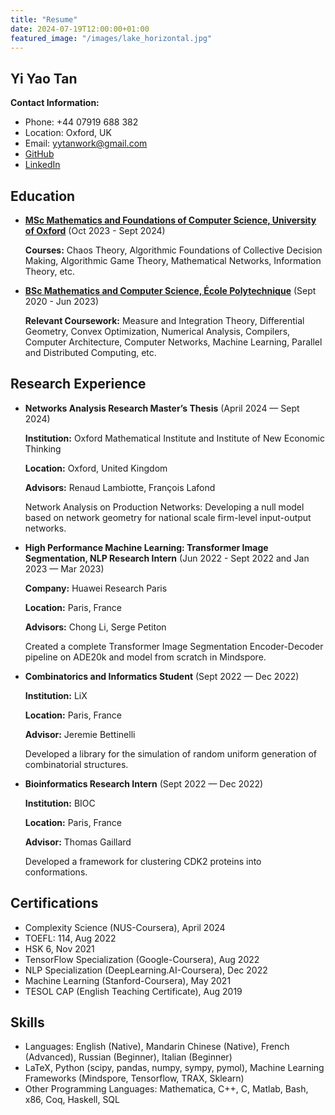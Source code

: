 ```yaml
---
title: "Resume"
date: 2024-07-19T12:00:00+01:00
featured_image: "/images/lake_horizontal.jpg"
---
```


## Yi Yao Tan

**Contact Information:**
- Phone: +44 07919 688 382
- Location: Oxford, UK
- Email: yytanwork@gmail.com
- [GitHub](https://github.com/yao-creative)
- [LinkedIn](https://www.linkedin.com/in/yi-yao-tan-9719301a3/)

## Education
- <u><b>MSc Mathematics and Foundations of Computer Science, University of Oxford</b></u> (Oct 2023 - Sept 2024)

  **Courses:** Chaos Theory, Algorithmic Foundations of Collective Decision Making, Algorithmic Game Theory, Mathematical Networks, Information Theory, etc.

- <u><b>BSc Mathematics and Computer Science, École Polytechnique</b></u> (Sept 2020 - Jun 2023)

  **Relevant Coursework:** Measure and Integration Theory, Differential Geometry, Convex Optimization, Numerical Analysis, Compilers, Computer Architecture, Computer Networks, Machine Learning, Parallel and Distributed Computing, etc.

## Research Experience
- <b>Networks Analysis Research Master’s Thesis</b> (April 2024 — Sept 2024)

  **Institution:** Oxford Mathematical Institute and Institute of New Economic Thinking

  **Location:** Oxford, United Kingdom

  **Advisors:** Renaud Lambiotte, François Lafond

  Network Analysis on Production Networks: Developing a null model based on network geometry for national scale firm-level input-output networks.

- <b>High Performance Machine Learning: Transformer Image Segmentation, NLP Research Intern</b> (Jun 2022 - Sept 2022 and Jan 2023 — Mar 2023)

  **Company:** Huawei Research Paris

  **Location:** Paris, France

  **Advisors:** Chong Li, Serge Petiton

  Created a complete Transformer Image Segmentation Encoder-Decoder pipeline on ADE20k and model from scratch in Mindspore.

- <b>Combinatorics and Informatics Student</b> (Sept 2022 — Dec 2022)

  **Institution:** LiX

  **Location:** Paris, France

  **Advisor:** Jeremie Bettinelli

  Developed a library for the simulation of random uniform generation of combinatorial structures.

- <b>Bioinformatics Research Intern</b> (Sept 2022 — Dec 2022)

  **Institution:** BIOC

  **Location:** Paris, France

  **Advisor:** Thomas Gaillard

  Developed a framework for clustering CDK2 proteins into conformations.

## Certifications
- Complexity Science (NUS-Coursera), April 2024
- TOEFL: 114, Aug 2022
- HSK 6, Nov 2021
- TensorFlow Specialization (Google-Coursera), Aug 2022
- NLP Specialization (DeepLearning.AI-Coursera), Dec 2022
- Machine Learning (Stanford-Coursera), May 2021
- TESOL CAP (English Teaching Certificate), Aug 2019

## Skills
- Languages: English (Native), Mandarin Chinese (Native), French (Advanced), Russian (Beginner), Italian (Beginner)
- LaTeX, Python (scipy, pandas, numpy, sympy, pymol), Machine Learning Frameworks (Mindspore, Tensorflow, TRAX, Sklearn)
- Other Programming Languages: Mathematica, C++, C, Matlab, Bash, x86, Coq, Haskell, SQL
